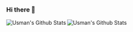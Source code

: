 ### Hi there 👋 
 <img alt="Usman's Github Stats" src="https://github-readme-stats.vercel.app/api/top-langs/?username=matrixusman&layout=compact">
 <img align="left" alt="Usman's Github Stats" src="https://github-readme-stats.vercel.app/api?username=MatrixUsman&show_icons=true&hide_border=true" />
 
